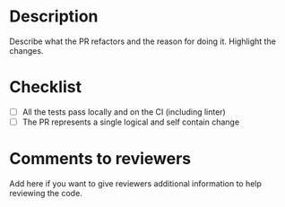 # Description

Describe what the PR refactors and the reason for doing it.
Highlight the changes.

# Checklist

- [ ] All the tests pass locally and on the CI (including linter)
- [ ] The PR represents a single logical and self contain change

# Comments to reviewers

Add here if you want to give reviewers additional information to help reviewing
the code.